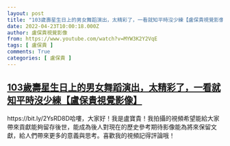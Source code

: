 ```yaml
---
layout: post
title: "103歲壽星生日上的男女舞蹈演出，太精彩了，一看就知平時沒少練【盧保貴視覺影像】"
date: 2022-04-23T10:00:18.000Z
author: 盧保貴視覺影像
from: https://www.youtube.com/watch?v=MYW3K2Y2VqE
tags: [ 盧保貴 ]
comments: True
categories: [ 盧保貴 ]
---
```

<!--1650708018000-->
[103歲壽星生日上的男女舞蹈演出，太精彩了，一看就知平時沒少練【盧保貴視覺影像】](https://www.youtube.com/watch?v=MYW3K2Y2VqE)
------

<div>
https://bit.ly/2YsRD8D哈嘍，大家好！我是盧寶貴！我拍攝的視頻希望能給大家帶來貢獻能夠留存後世，能成為後人對現在的歷史參考期待影像能為將來保留文獻，給人們帶來更多的意義與思考。喜歡我的視頻記得評論哦！
</div>
